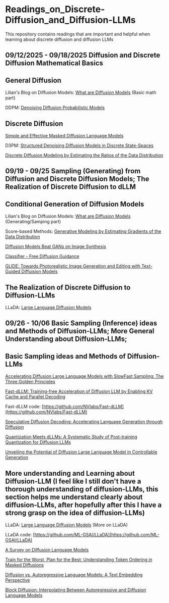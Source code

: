 # Readings_on_Discrete-Diffusion_and_Diffusion-LLMs
This repository contains readings that are important and helpful when learning about discrete diffusion and diffusion LLMs

## 09/12/2025 - 09/18/2025 Diffusion and Discrete Diffusion Mathematical Basics

## General Diffusion

Lilian's Blog on Diffusion Models: [What are Diffusion Models](https://lilianweng.github.io/posts/2021-07-11-diffusion-models/) (Basic math part)

DDPM: [Denoising Diffusion Probabilistic Models](https://arxiv.org/abs/2006.11239)

## Discrete Diffusion

[Simple and Effective Masked Diffusion Language Models](https://arxiv.org/abs/2406.07524)

D3PM: [Structured Denoising Diffusion Models in Discrete State-Spaces](https://arxiv.org/abs/2107.03006)  

[Discrete Diffusion Modeling by Estimating the Ratios of the Data Distribution](https://arxiv.org/abs/2310.16834)

## 09/19 - 09/25 Sampling (Generating) from Diffusion and Discrete Diffusion Models; The Realization of Discrete Diffusion to dLLM

## Conditional Generation of Diffusion Models

Lilian's Blog on Diffusion Models: [What are Diffusion Models](https://lilianweng.github.io/posts/2021-07-11-diffusion-models/) (Generating/Samping part)

Score-based Methods: [Generative Modeling by Estimating Gradients of the Data Distribution](https://yang-song.net/blog/2021/score/)

[Diffusion Models Beat GANs on Image Synthesis](https://arxiv.org/abs/2105.05233)

[Classifier - Free Diffusion Guidance](https://arxiv.org/abs/2207.12598)

[GLIDE: Towards Photorealistic Image Generation and Editing with Text-Guided Diffuision Models](https://arxiv.org/abs/2112.10741)

## The Realization of Discrete Diffusion to Diffusion-LLMs

LLaDA: [Large Language Diffusion Models](https://arxiv.org/abs/2502.09992)

## 09/26 - 10/06 Basic Sampling (Inference) ideas and Methods of Diffusion-LLMs; More General Understanding about Diffusion-LLMs;

## Basic Sampling ideas and Methods of Diffusion-LLMs

[Accelerating Diffusion Large Language Models with SlowFast Sampling: The Three Golden Principles](https://arxiv.org/abs/2506.10848)

[Fast-dLLM: Training-free Acceleration of Diffusion LLM by Enabling KV Cache and Parallel Decoding](https://arxiv.org/abs/2505.22618)

Fast-dLLM code: [https://github.com/NVlabs/Fast-dLLM](https://github.com/NVlabs/Fast-dLLM)

[Speculative Diffusion Decoding: Accelerating Language Generation through Diffusion](https://arxiv.org/abs/2408.05636)

[Quantization Meets dLLMs: A Systematic Study of Post-training Quantization for Diffusion LLMs](https://arxiv.org/abs/2508.14896)

[Unveiling the Potential of Diffusion Large Language Model in Controllable Generation](https://arxiv.org/abs/2507.04504)

## More understanding and Learning about Diffusion-LLM (I feel like I still don't have a thorough understanding of diffusion-LLMs, this section helps me understand clearly about diffusion-LLMs, after hopefully after this I have a strong grasp on the idea of diffusion-LLMs)

LLaDA: [Large Language Diffusion Models](https://arxiv.org/abs/2502.09992) (More on LLaDA)

LLaDA code: [https://github.com/ML-GSAI/LLaDA](https://github.com/ML-GSAI/LLaDA)

[A Survey on Diffusion Language Models](https://arxiv.org/abs/2508.10875)

[Train for the Worst, Plan for the Best: Understanding Token Ordering in Masked Diffusions](https://arxiv.org/abs/2502.06768)

[Diffusion vs. Autoregressive Language Models: A Text Embedding Perspective](https://arxiv.org/abs/2505.15045)

[Block Diffusion: Interpolating Between Autoregressive and Diffusion Language Models](https://arxiv.org/abs/2503.09573)


































